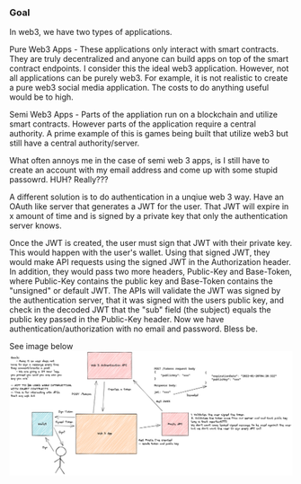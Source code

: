 ### Goal ###
In web3, we have two types of applications.

Pure Web3 Apps - These applications only interact with smart contracts. They are truly decentralized and anyone can build apps on top of the smart contract endpoints. I consider this the ideal web3 application. However, not all applications can be purely web3. For example, it is not realistic to create a pure web3 social media application. The costs to do anything useful would be to high.

Semi Web3 Apps - Parts of the appliation run on a blockchain and utilize smart contracts. However parts of the application require a central authority. A prime example of this is games being built that utilize web3 but still have a central authority/server.

What often annoys me in the case of semi web 3 apps, is I still have to create an account with my email address and come up with some stupid passowrd. HUH? Really???

A different solution is to do authentication in a unqiue web 3 way. Have an OAuth like server that generates a JWT for the user. That JWT will expire in x amount of time and is signed by a private key that only the authentication server knows.

Once the JWT is created, the user must sign that JWT with their private key. This would happen with the user's wallet. Using that signed JWT, they would make API requests using the signed JWT in the Authorization header. In addition, they would pass two more headers, Public-Key and Base-Token, where Public-Key contains the public key and Base-Token contains the "unsigned" or default JWT. The APIs will validate the JWT was signed by the authentication server, that it was signed with the users public key, and check in the decoded JWT that the "sub" field (the subject) equals the public key passed in the Public-Key header. Now we have authentication/authorization with no email and password. Bless be.

See image below
<img src="./images/Basics.png">
